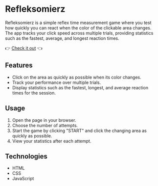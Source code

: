 # Refleksomierz

Refleksomierz is a simple reflex time measurement game where you test how quickly you can react when the color of the clickable area changes. The app tracks your click speed across multiple trials, providing statistics such as the fastest, average, and longest reaction times.

👉 [Check it out](https://sudyk1.github.io/refleskomierz/) 👈

## Features
- Click on the area as quickly as possible when its color changes.
- Track your performance over multiple trials.
- Display statistics such as the fastest, longest, and average reaction times for the session.

## Usage
1. Open the page in your browser.
2. Choose the number of attempts.
3. Start the game by clicking "START" and click the changing area as quickly as possible.
4. View your statistics after each attempt.

## Technologies
- HTML
- CSS
- JavaScript
